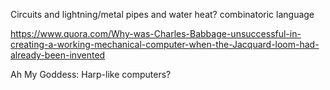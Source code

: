 Circuits and lightning/metal
pipes and water
heat?
combinatoric language

https://www.quora.com/Why-was-Charles-Babbage-unsuccessful-in-creating-a-working-mechanical-computer-when-the-Jacquard-loom-had-already-been-invented

Ah My Goddess: Harp-like computers?
